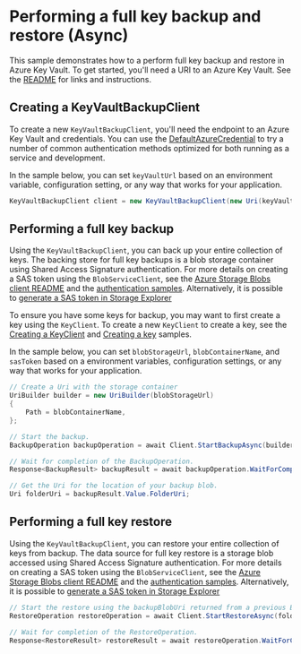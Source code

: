 # Performing a full key backup and restore (Async)

This sample demonstrates how to a perform full key backup and restore in Azure Key Vault.
To get started, you'll need a URI to an Azure Key Vault. See the [README](https://github.com/Azure/azure-sdk-for-net/blob/master/sdk/keyvault/Azure.Security.KeyVault.Administration/README.md) for links and instructions.

## Creating a KeyVaultBackupClient

To create a new `KeyVaultBackupClient`, you'll need the endpoint to an Azure Key Vault and credentials.
You can use the [DefaultAzureCredential][DefaultAzureCredential] to try a number of common authentication methods optimized for both running as a service and development.

In the sample below, you can set `keyVaultUrl` based on an environment variable, configuration setting, or any way that works for your application.

```C# Snippet:HelloCreateKeyVaultBackupClient
KeyVaultBackupClient client = new KeyVaultBackupClient(new Uri(keyVaultUrl), new DefaultAzureCredential());
```

## Performing a full key backup

Using the `KeyVaultBackupClient`, you can back up your entire collection of keys. The backing store for full key backups is a blob storage container using Shared Access Signature authentication. 
For more details on creating a SAS token using the `BlobServiceClient`, see the [Azure Storage Blobs client README](https://github.com/Azure/azure-sdk-for-net/blob/master/sdk/storage/Azure.Storage.Blobs/README.md) and the [authentication samples](https://github.com/Azure/azure-sdk-for-net/blob/master/sdk/storage/Azure.Storage.Blobs/samples/Sample02_Auth.cs).
Alternatively, it is possible to [generate a SAS token in Storage Explorer](https://docs.microsoft.com/azure/vs-azure-tools-storage-manage-with-storage-explorer?tabs=windows#generate-a-shared-access-signature-in-storage-explorer)

To ensure you have some keys for backup, you may want to first create a key using the `KeyClient`.
To create a new `KeyClient` to create a key, see the [Creating a KeyClient](https://github.com/Azure/azure-sdk-for-net/blob/master/sdk/keyvault/Azure.Security.KeyVault.Keys/samples/Sample1_HelloWorld.md#creating-a-keyclientkeyvault) and [Creating a key](https://github.com/Azure/azure-sdk-for-net/blob/master/sdk/keyvault/Azure.Security.KeyVault.Keys/samples/Sample1_HelloWorld.md#creating-a-key) samples.

In the sample below, you can set `blobStorageUrl`, `blobContainerName`, and `sasToken` based on a environment variables, configuration settings, or any way that works for your application.

```C# Snippet:HelloFullBackupAsync
// Create a Uri with the storage container
UriBuilder builder = new UriBuilder(blobStorageUrl)
{
    Path = blobContainerName,
};

// Start the backup.
BackupOperation backupOperation = await Client.StartBackupAsync(builder.Uri, sasToken);

// Wait for completion of the BackupOperation.
Response<BackupResult> backupResult = await backupOperation.WaitForCompletionAsync();

// Get the Uri for the location of your backup blob.
Uri folderUri = backupResult.Value.FolderUri;
```

## Performing a full key restore

Using the `KeyVaultBackupClient`, you can restore your entire collection of keys from backup. The data source for full key restore is a storage blob accessed using Shared Access Signature authentication. 
For more details on creating a SAS token using the `BlobServiceClient`, see the [Azure Storage Blobs client README](https://github.com/Azure/azure-sdk-for-net/blob/master/sdk/storage/Azure.Storage.Blobs/README.md) and the [authentication samples](https://github.com/Azure/azure-sdk-for-net/blob/master/sdk/storage/Azure.Storage.Blobs/samples/Sample02_Auth.cs).
Alternatively, it is possible to [generate a SAS token in Storage Explorer](https://docs.microsoft.com/azure/vs-azure-tools-storage-manage-with-storage-explorer?tabs=windows#generate-a-shared-access-signature-in-storage-explorer)

```C# Snippet:HelloFullRestoreAsync
// Start the restore using the backupBlobUri returned from a previous BackupOperation.
RestoreOperation restoreOperation = await Client.StartRestoreAsync(folderUri, sasToken);

// Wait for completion of the RestoreOperation.
Response<RestoreResult> restoreResult = await restoreOperation.WaitForCompletionAsync();
```

<!-- LINKS -->
[DefaultAzureCredential]: https://github.com/Azure/azure-sdk-for-net/blob/master/sdk/identity/Azure.Identity/README.md
